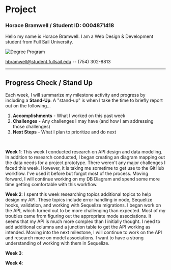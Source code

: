 # Project
### Horace Bramwell / Student ID: 0004871418 
 Hello my name is Horace Bramwell. I am a Web Design & Development student from Full Sail University.


![Degree Program](https://img.shields.io/badge/degree-web%20design%20%26%20development-blue.svg)&nbsp; 


hbramwell@student.fullsail.edu -- (754) 302-8813 


---

## Progress Check / Stand Up
Each week, I will summarize my milestone activity and progress by including a **Stand-Up**. A "stand-up" is when I take the time to briefly report out on the following...

1. **Accomplishments** - What I worked on this past week
2. **Challenges** - Any challenges I may have (and how I am addressing those challenges)
3. **Next Steps** - What I plan to prioritize and do next 

<br>

**Week 1**: This week I conducted research on API design and data modeling. In addition to research conducted, I began creating an diagram mapping out the data needs for a project prototype. There weren't any major challenges I faced this week. However, it is taking me sometime to get use to the GitHub workflow. I've used it before but forgot most of the process. Moving forward, I will continue working on my DB Diagram and spend some more time getting comfortable with this workflow.

**Week 2**: I spent this week researching topics additional topics to help design my API. These topics include error handling in node, Sequelize hooks, validation, and working with Sequelize migrations. I began work on the API, which turned out to be more challenging than expected. Most of my troubles came from figuring out the appropriate mode associations. It seems that my API is much more complex than I initially thought. I need to add additional columns and a junction table to get the API working as intended. Moving into the next milestone, I will continue to work on the API and research more on model associations. I want to have a strong understanding of working with them in Sequelize.

**Week 3**:    

**Week 4**:   

